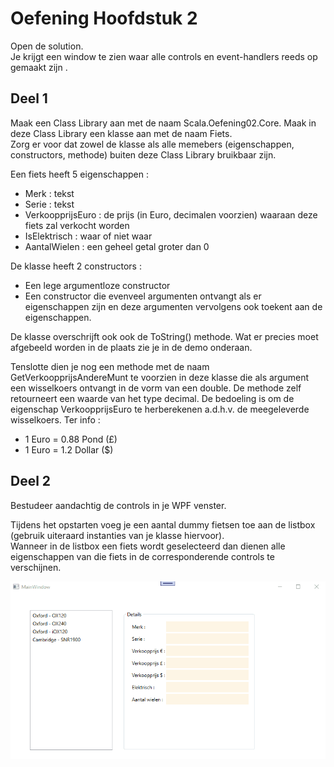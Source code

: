 # Oefening Hoofdstuk 2  
  
Open de solution.  
Je krijgt een window te zien waar alle controls en event-handlers reeds op gemaakt zijn .    
  
## Deel 1  

Maak een Class Library aan met de naam Scala.Oefening02.Core.
Maak in deze Class Library een klasse aan met de naam Fiets.  
Zorg er voor dat zowel de klasse als alle memebers (eigenschappen, constructors, methode) buiten deze Class Library bruikbaar zijn. 

Een fiets heeft 5 eigenschappen :   
  * Merk : tekst  
  * Serie : tekst  
  * VerkoopprijsEuro : de prijs (in Euro, decimalen voorzien) waaraan deze fiets zal verkocht worden  
  * IsElektrisch : waar of niet waar  
  * AantalWielen : een geheel getal groter dan 0  

De klasse heeft 2 constructors : 
  * Een lege argumentloze constructor  
  * Een constructor die evenveel argumenten ontvangt als er eigenschappen zijn en deze argumenten vervolgens ook toekent aan de eigenschappen.  
  
De klasse overschrijft ook ook de ToString() methode.  Wat er precies moet afgebeeld worden in de plaats zie je in de demo onderaan.  
  
Tenslotte dien je nog een methode met de naam GetVerkoopprijsAndereMunt te voorzien in deze klasse die als argument een wisselkoers ontvangt in de vorm van een double.
De methode zelf retourneert een waarde van het type decimal.
De bedoeling is om de eigenschap VerkoopprijsEuro te herberekenen a.d.h.v. de meegeleverde wisselkoers.
Ter info :
  * 1 Euro = 0.88 Pond (£)  
  * 1 Euro = 1.2 Dollar ($)   
  

## Deel 2  

Bestudeer aandachtig de controls in je WPF venster.  

Tijdens het opstarten voeg je een aantal dummy fietsen toe aan de listbox (gebruik uiteraard instanties van je klasse hiervoor).  
Wanneer in de listbox een fiets wordt geselecteerd dan dienen alle eigenschappen van die fiets in de corresponderende controls te verschijnen.  
  

![vb](assets/oe-soeef-h2.gif)  

